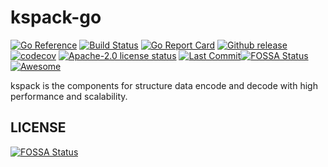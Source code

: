 # kspack-go
[![Go Reference](https://pkg.go.dev/badge/github.com/kubeservice-stack/kspack-go.svg)](https://pkg.go.dev/github.com/kubeservice-stack/kspack-go) [![Build Status](https://github.com/kubeservice-stack/kspack-go/actions/workflows/go.yml/badge.svg)](https://github.com/kubeservice-stack/kspack-go/actions/workflows/go.yml) [![Go Report Card](https://goreportcard.com/badge/github.com/kubeservice-stack/kspack-go)](https://goreportcard.com/report/github.com/kubeservice-stack/kspack-go) [![Github release](https://img.shields.io/github/v/release/kubeservice-stack/kspack-go.svg)](https://github.com/kubeservice-stack/kspack-go/releases) [![codecov](https://codecov.io/github/kubeservice-stack/kspack-go/branch/master/graph/badge.svg?token=7w9Vii7e92)](https://codecov.io/github/kubeservice-stack/kspack-go) [![Apache-2.0 license status](https://img.shields.io/github/license/kubeservice-stack/kspack-go)](https://github.com/kubeservice-stack/kspack-go/blob/master/LICENSE)
[![Last Commit](https://img.shields.io/github/last-commit/kubeservice-stack/kspack-go)](https://github.com/kubeservice-stack/kspack-go)[![FOSSA Status](https://app.fossa.com/api/projects/git%2Bgithub.com%2Fkubeservice-stack%2Fkspack-go.svg?type=shield)](https://app.fossa.com/projects/git%2Bgithub.com%2Fkubeservice-stack%2Fkspack-go?ref=badge_shield)[![Awesome](https://cdn.rawgit.com/sindresorhus/awesome/d7305f38d29fed78fa85652e3a63e154dd8e8829/media/badge.svg)](https://github.com/avelino/awesome-go#uncategorized)

kspack is the components for structure data encode and decode with high performance and scalability.


## LICENSE
[![FOSSA Status](https://app.fossa.com/api/projects/git%2Bgithub.com%2Fkubeservice-stack%2Fkspack-go.svg?type=large)](https://app.fossa.com/projects/git%2Bgithub.com%2Fkubeservice-stack%2Fkspack-go?ref=badge_large)

